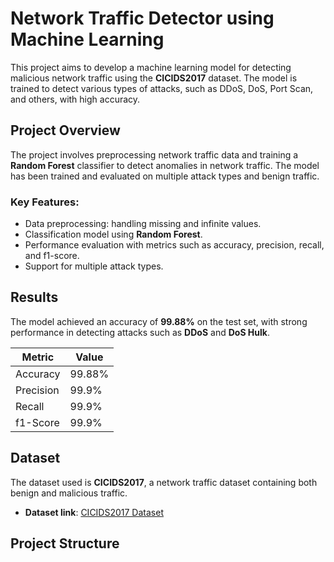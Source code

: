 # Network Traffic Detector using Machine Learning

This project aims to develop a machine learning model for detecting malicious network traffic using the **CICIDS2017** dataset. The model is trained to detect various types of attacks, such as DDoS, DoS, Port Scan, and others, with high accuracy.

## Project Overview

The project involves preprocessing network traffic data and training a **Random Forest** classifier to detect anomalies in network traffic. The model has been trained and evaluated on multiple attack types and benign traffic.

### Key Features:
- Data preprocessing: handling missing and infinite values.
- Classification model using **Random Forest**.
- Performance evaluation with metrics such as accuracy, precision, recall, and f1-score.
- Support for multiple attack types.

## Results

The model achieved an accuracy of **99.88%** on the test set, with strong performance in detecting attacks such as **DDoS** and **DoS Hulk**.

| Metric    | Value  |
|-----------|--------|
| Accuracy  | 99.88% |
| Precision | 99.9%  |
| Recall    | 99.9%  |
| f1-Score  | 99.9%  |

## Dataset

The dataset used is **CICIDS2017**, a network traffic dataset containing both benign and malicious traffic.

- **Dataset link**: [CICIDS2017 Dataset](https://www.unb.ca/cic/datasets/ids-2017.html)

## Project Structure

